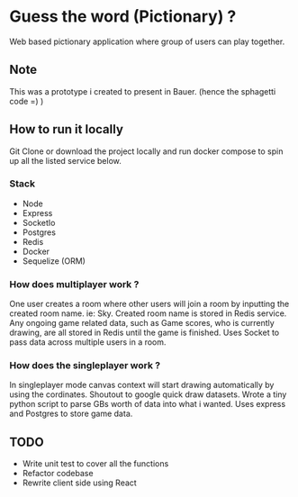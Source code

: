 # Guess the word (Pictionary) ?
Web based pictionary application where group of users can play together.  

## Note
This was a prototype i created to present in Bauer. (hence the sphagetti code =) )

## How to run it locally
Git Clone or download the project locally and run docker compose to spin up all the listed service below.

### Stack
- Node
- Express
- SocketIo
- Postgres
- Redis
- Docker
- Sequelize (ORM)

### How does multiplayer work ?
One user creates a room where other users will join a room by inputting the created room name. ie: Sky.
Created room name is stored in Redis service. Any ongoing game related data, such as Game scores, who is currently drawing, are all stored in Redis until the game is finished.
Uses Socket to pass data across multiple users in a room.

### How does the singleplayer work ?
In singleplayer mode canvas context will start drawing automatically by using the cordinates. Shoutout to google quick draw datasets. Wrote a tiny python script to parse GBs worth of data into what i wanted.
Uses express and Postgres to store game data.

## TODO
- Write unit test to cover all the functions
- Refactor codebase
- Rewrite client side using React


